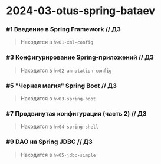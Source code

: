 # 2024-03-otus-spring-bataev

### #1 Введение в Spring Framework // ДЗ 

> Находится в `hw01-xml-config`

### #3 Конфигурирование Spring-приложений // ДЗ

> Находится в `hw02-annotation-config`


### #5 "Черная магия" Spring Boot // ДЗ

> Находится в `hw03-spring-boot`

### #7 Продвинутая конфигурация (часть 2) // ДЗ

> Находится в `hw04-spring-shell`

### #9 DAO на Spring JDBC // ДЗ 

> Находится в `hw05-jdbc-simple`

